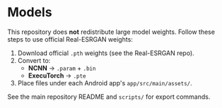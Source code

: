 # Models

This repository does **not** redistribute large model weights.
Follow these steps to use official Real-ESRGAN weights:

1) Download official `.pth` weights (see the Real-ESRGAN repo).
2) Convert to:
   - **NCNN** → `.param` + `.bin`
   - **ExecuTorch** → `.pte`
3) Place files under each Android app's `app/src/main/assets/`.

See the main repository README and `scripts/` for export commands.
